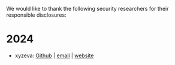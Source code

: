 We would like to thank the following security researchers for their responsible disclosures:


# 2024

- xyzeva: [Github](https://github.com/xyzeva) | [email](mailto:xyzeva@riseup.net) | [website](https://kibty.town/)
